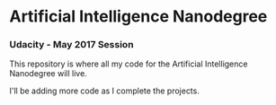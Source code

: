 # Artificial Intelligence Nanodegree
### Udacity - May 2017 Session

This repository is where all my code for the Artificial Intelligence Nanodegree will live.

I'll be adding more code as I complete the projects.